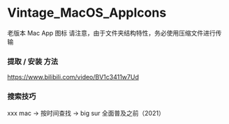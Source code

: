 # Vintage_MacOS_AppIcons
老版本 Mac App 图标
请注意，由于文件夹结构特性，务必使用压缩文件进行传输

### 提取 / 安装 方法
https://www.bilibili.com/video/BV1c3411w7Ud

### 搜索技巧
xxx mac -> 按时间查找 -> big sur 全面普及之前（2021）
